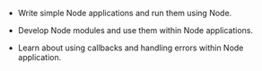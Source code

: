 - Write simple Node applications and run them using Node.

- Develop Node modules and use them within Node applications.

- Learn about using callbacks and handling errors within Node application.
